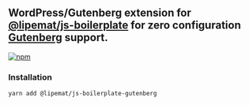 ## WordPress/Gutenberg extension for [@lipemat/js-boilerplate](https://github.com/lipemat/js-boilerplate) for zero configuration [Gutenberg](https://github.com/WordPress/gutenberg) support.

<p>
<a href="https://www.npmjs.com/package/@lipemat/js-boilerplate-gutenberg">
<img alt="npm" src="https://img.shields.io/npm/v/@lipemat/js-boilerplate-gutenberg.svg">
</a>
</p>

### Installation
```bash
yarn add @lipemat/js-boilerplate-gutenberg
```
